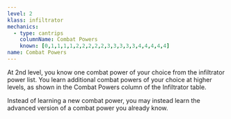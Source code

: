 ```yaml
---
level: 2
klass: infiltrator
mechanics:
  - type: cantrips
    columnName: Combat Powers
    known: [0,1,1,1,1,2,2,2,2,2,3,3,3,3,3,4,4,4,4,4]
name: Combat Powers
---
```

At 2nd level, you know one combat power of your choice from the infiltrator power list. You learn additional
combat powers of your choice at higher levels, as shown in the Combat Powers column of the Infiltrator table.

Instead of learning a new combat power, you may instead learn the advanced version of a combat power you already know.
